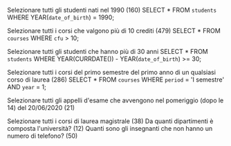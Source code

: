 Selezionare tutti gli studenti nati nel 1990 (160)
SELECT * FROM `students` WHERE YEAR(`date_of_birth`) = 1990;

Selezionare tutti i corsi che valgono più di 10 crediti (479)
SELECT * FROM `courses` WHERE `cfu` > 10;

Selezionare tutti gli studenti che hanno più di 30 anni
SELECT * FROM `students` WHERE YEAR(CURRDATE()) - YEAR(`date_of_birth`) >= 30;

Selezionare tutti i corsi del primo semestre del primo anno di un qualsiasi corso di laurea (286)
SELECT * FROM `courses` WHERE `period` = 'I semestre' AND `year` = 1;

Selezionare tutti gli appelli d'esame che avvengono nel pomeriggio (dopo le 14) del 20/06/2020 (21)

Selezionare tutti i corsi di laurea magistrale (38)
Da quanti dipartimenti è composta l'università? (12)
Quanti sono gli insegnanti che non hanno un numero di telefono? (50)
